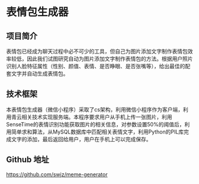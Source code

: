 # 表情包生成器

## 项目简介
表情包已经成为聊天过程中必不可少的工具，但自己为图片添加文字制作表情包效率较低，因此我们试图研究自动为图片添加文字制作表情包的方法。根据用户照片识别人脸特征属性（性别、颜值、表情、是否睁眼、是否张嘴等），给出最佳的配套文字并自动生成表情包。

## 技术框架
本表情包生成器（微信小程序）采取了cs架构，利用微信小程序作为客户端，利用青云相关技术实现服务端。本程序要求用户从手机上传一张图片，利用SenseTime的表情识别功能获取图片的相关信息，对参数设置50%的阈值后，利用简单求和算法，从MySQL数据库中匹配相关表情文字，利用Python的PIL库完成文字的添加，最后返回给用户，用户在手机上可以完成保存。

## Github 地址
https://github.com/swjz/meme-generator
